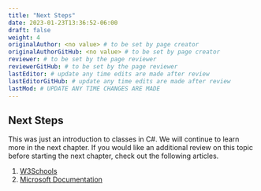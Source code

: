 ```yaml
---
title: "Next Steps"
date: 2023-01-23T13:36:52-06:00
draft: false
weight: 4
originalAuthor: <no value> # to be set by page creator
originalAuthorGitHub: <no value> # to be set by page creator
reviewer: # to be set by the page reviewer
reviewerGitHub: # to be set by the page reviewer
lastEditor: # update any time edits are made after review
lastEditorGitHub: # update any time edits are made after review
lastMod: # UPDATE ANY TIME CHANGES ARE MADE
---
```


## Next Steps

This was just an introduction to classes in C#. We will continue to learn more in the next chapter.
If you would like an additional review on this topic before starting the next chapter, check out the following articles.

1. [W3Schools](https://www.w3schools.com/cs/cs_classes.php)
1. [Microsoft Documentation](https://learn.microsoft.com/en-us/dotnet/csharp/fundamentals/types/classes)